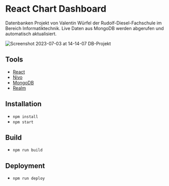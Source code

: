 # React Chart Dashboard
Datenbanken Projekt von Valentin Würfel der Rudolf-Diesel-Fachschule im Bereich Informatiktechnik.
Live Daten aus MongoDB werden abgerufen und automatisch aktualisiert.

![Screenshot 2023-07-03 at 14-14-07 DB-Projekt](https://github.com/NeoX96/ReactMongoDBDashboard/assets/23174916/3fd24b7c-035a-4f9a-b01d-9900f7242218)



## Tools
- [React](https://reactjs.org/ "ReactJS Homepage")
- [Nivo](https://nivo.rocks/ "NivoRocks Homepage")
- [MongoDB](https://www.mongodb.com/ "MongoDB Homepage")
- [Realm](https://realm.io/ "Realm Homepage")

## Installation
- `npm install`
- `npm start`

## Build
- `npm run build`

## Deployment
- `npm run deploy`
